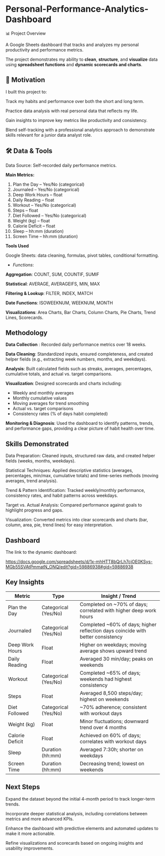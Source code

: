 # Personal-Performance-Analytics-Dashboard

📊 Project Overview

A Google Sheets dashboard that tracks and analyzes my personal productivity and performance metrics.

The project demonstrates my ability to **clean**, **structure**, and **visualize** data using **spreadsheet functions** and **dynamic scorecards and charts**.

## 🎯 Motivation

I built this project to:

Track my habits and performance over both the short and long term.

Practice data analysis with real personal data that reflects my life.

Gain insights to improve key metrics like productivity and consistency.

Blend self-tracking with a professional analytics approach to demonstrate skills relevant for a junior data analyst role.



## 🛠 Data & Tools

Data Source: Self-recorded daily performance metrics. 

**Main Metrics:**

1. Plan the Day – Yes/No (categorical)
2. Journaled – Yes/No (categorical)
3. Deep Work Hours – float
4. Daily Reading – float
5. Workout – Yes/No (categorical)
6. Steps – float
7. Diet Followed – Yes/No (categorical)
8. Weight (kg) – float
9. Calorie Deficit – float
10. Sleep – hh:mm (duration)
11. Screen Time – hh:mm (duration)

**Tools Used**

Google Sheets: data cleaning, formulas, pivot tables, conditional formatting.

- *Functions*:

**Aggregation**: COUNT, SUM, COUNTIF, SUMIF

**Statistical**: AVERAGE, AVERAGEIFS, MIN, MAX

**Filtering & Lookup**:   FILTER, INDEX, MATCH

**Date Functions**: ISOWEEKNUM, WEEKNUM, MONTH

**Visualizations**:  Area Charts, Bar Charts, Column Charts, Pie Charts, Trend Lines, Scorecards.



## Methodology

**Data Collection** : Recorded daily performance metrics over 18 weeks.

**Data Cleaning**:    Standardized inputs, ensured completeness, and created helper fields 
                       (e.g., extracting week numbers, months, and weekdays).
                       
**Analysis**:         Built calculated fields such as streaks, averages, percentages, cumulative totals, and actual vs. target comparisons.

**Visualization**:   Designed scorecards and charts including:

- Weekly and monthly averages
- Monthly cumulative values
- Moving averages for trend smoothing
- Actual vs. target comparisons
- Consistency rates (% of days habit completed)

**Monitoring & Diagnosis**: Used the dashboard to identify patterns, trends, and performance gaps, providing a clear picture of 
                            habit health over time.



## Skills Demonstrated

Data Preparation:        Cleaned inputs, structured raw data, and created helper fields (weeks, months, weekdays).

Statistical Techniques: Applied descriptive statistics (averages, percentages, min/max, cumulative totals) and time-series 
                        methods (moving averages, trend analysis).

Trend & Pattern Identification: Tracked weekly/monthly performance, consistency rates, and habit patterns across weekdays.

Target vs. Actual Analysis: Compared performance against goals to highlight progress and gaps.

Visualization: Converted metrics into clear scorecards and charts (bar, column, area, pie, trend lines) for easy interpretation.



## Dashboard

The link to the dynamic dashboard: 

https://docs.google.com/spreadsheets/d/1x-mhHTT8bQrLh7cjOE0KSys-MGb55SVAtPmmatN_ONQ/edit?gid=59886938#gid=59886938

## Key Insights

| Metric          | Type                 | Insight / Trend                                                                  |
| --------------- | -------------------- | -------------------------------------------------------------------------------- |
| Plan the Day    | Categorical (Yes/No) | Completed on \~70% of days; correlated with higher deep work hours               |
| Journaled       | Categorical (Yes/No) | Completed \~60% of days; higher reflection days coincide with better consistency |
| Deep Work Hours | Float                | Higher on weekdays; moving average shows upward trend                            |
| Daily Reading   | Float                | Averaged 30 min/day; peaks on weekends                                           |
| Workout         | Categorical (Yes/No) | Completed \~65% of days; weekends had highest consistency                        |
| Steps           | Float                | Averaged 8,500 steps/day; highest on weekends                                    |
| Diet Followed   | Categorical (Yes/No) | \~70% adherence; consistent with workout days                                    |
| Weight (kg)     | Float                | Minor fluctuations; downward trend over 4 months                                 |
| Calorie Deficit | Float                | Achieved on 60% of days; correlates with workout days                            |
| Sleep           | Duration (hh\:mm)    | Averaged 7:30h; shorter on weekdays                                              |
| Screen Time     | Duration (hh\:mm)    | Decreasing trend; lowest on weekends                                             |



## Next Steps

Expand the dataset beyond the initial 4-month period to track longer-term trends.

Incorporate deeper statistical analysis, including correlations between metrics and more advanced KPIs.

Enhance the dashboard with predictive elements and automated updates to make it more actionable.

Refine visualizations and scorecards based on ongoing insights and usability improvements.


